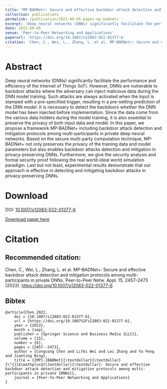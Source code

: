 ```yaml
---
title: "MP-BADNet+: Secure and effective backdoor attack detection and mitigation protocols among multi-participants in private DNNs"
collection: publications
permalink: /publication/2022-09-05-paper-mp-badnet+
excerpt: 'Deep neural networks (DNNs) significantly facilitate the performance and efficiency of the Internet of Things (IoT). However, DNNs are vulnerable to backdoor attacks where the adversary can inject malicious data during the DNN model training. Such attacks are always activated when the input is stamped with a pre-specified trigger, resulting in a pre-setting prediction of the DNN model. It is necessary to detect the backdoors whether the DNN model has been injected before implementation. Since the data come from the various data holders during the model training, it is also essential to preserve the privacy of both input data and model. In this paper, we propose a framework MP-BADNet+ including backdoor attack detection and mitigation protocols among multi-participants in private deep neural networks. Based on the secure multi-party computation technique, MP-BADNet+ not only preserves the privacy of the training data and model parameters but also enables backdoor attacks detection and mitigation in privacy-preserving DNNs. Furthermore, we give the security analysis and formal security proof following the real world-ideal world simulation paradigm. Last but not least, experimental results demonstrate that our approach is effective in detecting and mitigating backdoor attacks in privacy-preserving DNNs.'
date: 2022-09-05
venue: 'Peer-to-Peer Networking and Applications'
paperurl: 'https://doi.org/10.1007/s12083-022-01377-6'
citation: 'Chen, C., Wei, L., Zhang, L. et al. MP-BADNet+: Secure and effective backdoor attack detection and mitigation protocols among multi-participants in private DNNs. Peer-to-Peer Netw. Appl. 15, 2457–2473 (2022). https://doi.org/10.1007/s12083-022-01377-6'
---
```

# Abstract
Deep neural networks (DNNs) significantly facilitate the performance and efficiency of the Internet of Things (IoT). However, DNNs are vulnerable to backdoor attacks where the adversary can inject malicious data during the DNN model training. Such attacks are always activated when the input is stamped with a pre-specified trigger, resulting in a pre-setting prediction of the DNN model. It is necessary to detect the backdoors whether the DNN model has been injected before implementation. Since the data come from the various data holders during the model training, it is also essential to preserve the privacy of both input data and model. In this paper, we propose a framework MP-BADNet+ including backdoor attack detection and mitigation protocols among multi-participants in private deep neural networks. Based on the secure multi-party computation technique, MP-BADNet+ not only preserves the privacy of the training data and model parameters but also enables backdoor attacks detection and mitigation in privacy-preserving DNNs. Furthermore, we give the security analysis and formal security proof following the real world-ideal world simulation paradigm. Last but not least, experimental results demonstrate that our approach is effective in detecting and mitigating backdoor attacks in privacy-preserving DNNs.

# Download
DOI: [10.1007/s12083-022-01377-6](https://doi.org/10.1007/s12083-022-01377-6)

[Download paper here](https://chen-congcong.github.io/files/paper/2022-09-05-paper-mp-badnet+.pdf)

# Citation
## Recommended citation: <br>
Chen, C., Wei, L., Zhang, L. et al. MP-BADNet+: Secure and effective backdoor attack detection and mitigation protocols among multi-participants in private DNNs. Peer-to-Peer Netw. Appl. 15, 2457–2473 (2022). https://doi.org/10.1007/s12083-022-01377-6

## Bibtex
```
@article{Chen_2022,
    doi = {10.1007/s12083-022-01377-6},
    url = {https://doi.org/10.1007%2Fs12083-022-01377-6},
    year = {2022},
    month = {sep},
    publisher = {Springer Science and Business Media {LLC}},
    volume = {15},
    number = {6},
    pages = {2457--2473},
    author = {Congcong Chen and Lifei Wei and Lei Zhang and Ya Peng and Jianting Ning},
    title = {{MP}-{BADNet}{\textdollar}{\textdollar}{\^{}}$\mathplus${\textdollar}{\textdollar}: Secure and effective backdoor attack detection and mitigation protocols among multi-participants in private {DNNs}},
    journal = {Peer-to-Peer Networking and Applications}
} 
```